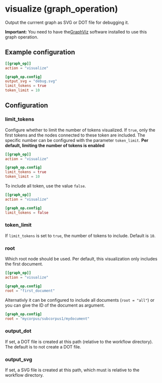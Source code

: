 # visualize (graph_operation)

Output the currrent graph as SVG or DOT file for debugging it.

**Important:** You need to have the[GraphViz](https://graphviz.org/)
software installed to use this graph operation.

## Example configuration

```toml
[[graph_op]]
action = "visualize"

[graph_op.config]
output_svg = "debug.svg"
limit_tokens = true
token_limit = 10
```

## Configuration

###  limit_tokens

Configure whether to limit the number of tokens visualized. If `true`,
only the first tokens and the nodes connected to these token are
included. The specific number can be configured with the parameter
`token_limit`.
**Per default, limiting the number of tokens is enabled**

```toml
[[graph_op]]
action = "visualize"

[graph_op.config]
limit_tokens = true
token_limit = 10
```

To include all token, use the value `false`.
```toml
[[graph_op]]
action = "visualize"

[graph_op.config]
limit_tokens = false
```

###  token_limit

If `limit_tokens` is set to `true`, the number of tokens to include.
Default is `10`.

###  root

Which root node should be used. Per default, this visualization only
includes the first document.

```toml
[[graph_op]]
action = "visualize"

[graph_op.config]
root = "first_document"
```

Alternativly it can be configured to include all documents (`root = "all"`) or you can give the ID of the document as argument.
```toml
[graph_op.config]
root = "mycorpus/subcorpus1/mydocument"
```

###  output_dot

If set, a DOT file is created at this path (relative to the workflow directory).
The default is to not create a DOT file.

###  output_svg

If set, a SVG file is created at this path, which must is relative to the workflow directory.

